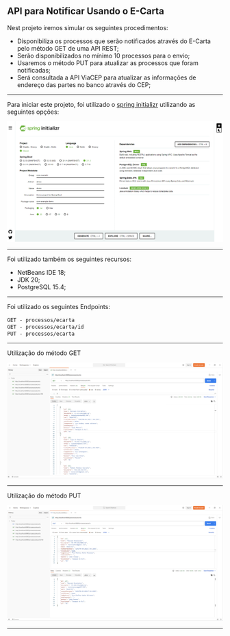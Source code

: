 ## API para Notificar Usando o E-Carta

Nest projeto iremos simular os seguintes procedimentos:

- Disponibiliza os processos que serão notificados através do E-Carta pelo método GET de uma API REST;
- Serão disponibilizados no mínimo 10 processos para o envio; 
- Usaremos o método PUT para atualizar as processos que foram notificadas; 
- Será consultada a API ViaCEP para atualizar as informações de endereço das partes no banco através do CEP;

<hr>

Para iniciar este projeto, foi utilizado o [spring initializr](https://start.spring.io/) utilizando as seguintes opções:

![image](spring.png)

<hr>

Foi utilizado também os seguintes recursos:
* NetBeans IDE 18;
* JDK 20;
* PostgreSQL 15.4;

<hr>

Foi utilizado os seguintes Endpoints:

```
GET - processos/ecarta
GET - processos/ecarta/id
PUT - processos/ecarta
```
<hr>

Utilização do método GET

![image](get.png)

<hr>

Utilização do método PUT

![image](put.png)

<hr>
